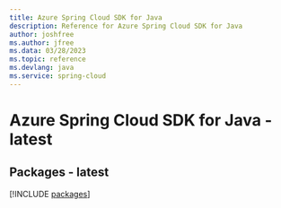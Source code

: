 ```yaml
---
title: Azure Spring Cloud SDK for Java
description: Reference for Azure Spring Cloud SDK for Java
author: joshfree
ms.author: jfree
ms.data: 03/28/2023
ms.topic: reference
ms.devlang: java
ms.service: spring-cloud
---
```

# Azure Spring Cloud SDK for Java - latest
## Packages - latest
[!INCLUDE [packages](spring-cloud-index.md)]